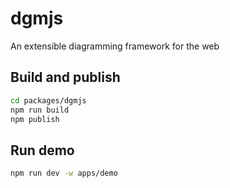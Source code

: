 # dgmjs

An extensible diagramming framework for the web

## Build and publish

```sh
cd packages/dgmjs
npm run build
npm publish
```

## Run demo

```sh
npm run dev -w apps/demo
```
